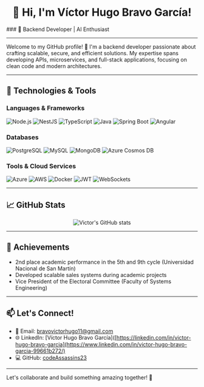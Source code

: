<h1 align="center">👋 Hi, I'm Víctor Hugo Bravo García!</h1>
### 🌟 Backend Developer | AI Enthusiast

---
Welcome to my GitHub profile! 🚀 I'm a backend developer passionate about crafting scalable, secure, and efficient solutions. My expertise spans developing APIs, microservices, and full-stack applications, focusing on clean code and modern architectures.

---

## 🔧 Technologies & Tools

### Languages & Frameworks
![Node.js](https://img.shields.io/badge/Node.js-339933?style=for-the-badge&logo=node.js&logoColor=white)
![NestJS](https://img.shields.io/badge/NestJS-E0234E?style=for-the-badge&logo=nestjs&logoColor=white)
![TypeScript](https://img.shields.io/badge/TypeScript-007ACC?style=for-the-badge&logo=typescript&logoColor=white)
![Java](https://img.shields.io/badge/Java-007396?style=for-the-badge&logo=java&logoColor=white)
![Spring Boot](https://img.shields.io/badge/Spring_Boot-6DB33F?style=for-the-badge&logo=spring-boot&logoColor=white)
![Angular](https://img.shields.io/badge/Angular-DD0031?style=for-the-badge&logo=angular&logoColor=white)

### Databases
![PostgreSQL](https://img.shields.io/badge/PostgreSQL-336791?style=for-the-badge&logo=postgresql&logoColor=white)
![MySQL](https://img.shields.io/badge/MySQL-4479A1?style=for-the-badge&logo=mysql&logoColor=white)
![MongoDB](https://img.shields.io/badge/MongoDB-47A248?style=for-the-badge&logo=mongodb&logoColor=white)
![Azure Cosmos DB](https://img.shields.io/badge/Azure%20Cosmos%20DB-0078D4?style=for-the-badge&logo=microsoft-azure&logoColor=white)

### Tools & Cloud Services
![Azure](https://img.shields.io/badge/Azure-0078D4?style=for-the-badge&logo=microsoft-azure&logoColor=white)
![AWS](https://img.shields.io/badge/AWS-232F3E?style=for-the-badge&logo=amazon-aws&logoColor=white)
![Docker](https://img.shields.io/badge/Docker-2496ED?style=for-the-badge&logo=docker&logoColor=white)
![JWT](https://img.shields.io/badge/JWT-000000?style=for-the-badge&logo=json-web-tokens&logoColor=white)
![WebSockets](https://img.shields.io/badge/WebSockets-4A90E2?style=for-the-badge&logo=websocket&logoColor=white)

---

## 📈 GitHub Stats
<p align="center">
  <img src="https://github-readme-stats.vercel.app/api?username=codeAssassins23&show_icons=true&theme=tokyonight" alt="Victor's GitHub stats" />
</p>

---

## 🏅 Achievements
- 2nd place academic performance in the 5th and 9th cycle (Universidad Nacional de San Martín)
- Developed scalable sales systems during academic projects
- Vice President of the Electoral Committee (Faculty of Systems Engineering)

---

## 📫 Let's Connect!
- 📧 Email: [bravovictorhugo11@gmail.com](mailto:bravovictorhugo11@gmail.com)
- 🌐 LinkedIn: [Víctor Hugo Bravo García]([https://linkedin.com/in/victor-hugo-bravo-garcia](https://www.linkedin.com/in/victor-hugo-bravo-garcia-99661b272/)
- 💻 GitHub: [codeAssassins23](https://github.com/codeAssassins23)

---

Let's collaborate and build something amazing together! 🌟
